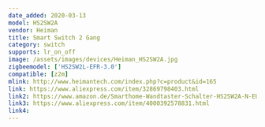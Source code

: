 ```yaml
---
date_added: 2020-03-13
model: HS2SW2A
vendor: Heiman
title: Smart Switch 2 Gang
category: switch
supports: lr_on_off
image: /assets/images/devices/Heiman_HS2SW2A.jpg
zigbeemodel: ['HS2SW2L-EFR-3.0']
compatible: [z2m]
mlink: http://www.heimantech.com/index.php?c=product&id=165
link: https://www.aliexpress.com/item/32869798403.html
link2: https://www.amazon.de/Smarthome-Wandtaster-Schalter-HS2SW2A-N-EU-kompatibel/dp/B0793P9D1D
link3: https://www.aliexpress.com/item/4000392578831.html
link4: 
---
```

